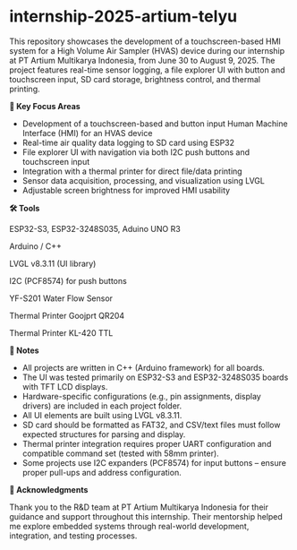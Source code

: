 # internship-2025-artium-telyu

This repository showcases the development of a touchscreen-based HMI system for a High Volume Air Sampler (HVAS) device during our internship at PT Artium Multikarya Indonesia, from June 30 to August 9, 2025. The project features real-time sensor logging, a file explorer UI with button and touchscreen input, SD card storage, brightness control, and thermal printing.

**🧠 Key Focus Areas**

- Development of a touchscreen-based and button input Human Machine Interface (HMI) for an HVAS device
- Real-time air quality data logging to SD card using ESP32
- File explorer UI with navigation via both I2C push buttons and touchscreen input
- Integration with a thermal printer for direct file/data printing
- Sensor data acquisition, processing, and visualization using LVGL
- Adjustable screen brightness for improved HMI usability

**🛠 Tools**

  ESP32-S3, ESP32-3248S035, Aduino UNO R3

  Arduino / C++

  LVGL v8.3.11 (UI library)

  I2C (PCF8574) for push buttons

  YF-S201 Water Flow Sensor 

  Thermal Printer Goojprt QR204 

  Thermal Printer KL-420 TTL

**📌 Notes**

- All projects are written in C++ (Arduino framework) for all boards.
- The UI was tested primarily on ESP32-S3 and ESP32-3248S035 boards with TFT LCD displays.
- Hardware-specific configurations (e.g., pin assignments, display drivers) are included in each project folder.
- All UI elements are built using LVGL v8.3.11.
- SD card should be formatted as FAT32, and CSV/text files must follow expected structures for parsing and display.
- Thermal printer integration requires proper UART configuration and compatible command set (tested with 58mm printer).
- Some projects use I2C expanders (PCF8574) for input buttons – ensure proper pull-ups and address configuration.

**🤝 Acknowledgments**

Thank you to the R&D team at PT Artium Multikarya Indonesia for their guidance and support throughout this internship. Their mentorship helped me explore embedded systems through real-world development, integration, and testing processes.

